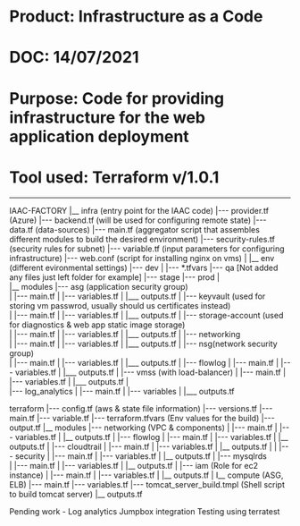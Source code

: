 # Product: Infrastructure as a Code
# DOC: 14/07/2021
# Purpose: Code for providing infrastructure for the web application deployment
# Tool used: Terraform v/1.0.1
-----------------------------------------------------------------------------------------------------

IAAC-FACTORY 
    |__ infra (entry point for the IAAC code) 
        |--- provider.tf  (Azure) 
        |--- backend.tf (will be used for configuring remote state) 
		|--- data.tf  (data-sources)
        |--- main.tf (aggregator script that assembles different modules to build the desired environment)
		|--- security-rules.tf (security rules for subnet)
        |--- variable.tf (input parameters for configuring infrastructure) 
		|--- web.conf (script for installing nginx on vms)
        | 
    |__ env (different evironmental settings)
        |--- dev
        |   |--- *.tfvars
        |--- qa [Not added any files just left folder for example]
        |--- stage
        |--- prod 
        |  
	|__ modules
		|--- asg (application security group)		
		|	|--- main.tf
		|	|--- variables.tf
		|	|___ outputs.tf
		|
		|--- keyvault (used for storing vm passwrod, usually should us certificates instead)		
		|	|--- main.tf
		|	|--- variables.tf
		|	|___ outputs.tf
		|
		|--- storage-account (used for diagnostics & web app static image storage)		
		|	|--- main.tf
		|	|--- variables.tf
		|	|___ outputs.tf
		|
		|--- networking		
		|	|--- main.tf
		|	|--- variables.tf
		|	|___ outputs.tf
		|
		|--- nsg(network security group)		
		|	|--- main.tf
		|	|--- variables.tf
		|	|___ outputs.tf
		|
		|--- flowlog 
		|	|--- main.tf
		|	|--- variables.tf
		|	|___ outputs.tf
		|
		|--- vmss (with load-balancer)
		|	|--- main.tf
		|	|--- variables.tf
		|	|___ outputs.tf
		|	
		|--- log_analytics
		|	|--- main.tf
		|	|--- variables
		|	|___ outputs.tf
		
terraform
|--- config.tf     (aws & state file information) 
|--- versions.tf
|--- main.tf
|--- variable.tf
|--- terraform.tfvars    (Env values for the build)
|--- output.tf 
|__ modules
	|--- networking		(VPC & components)
	|	|--- main.tf
	|	|--- variables.tf
	|	|__ outputs.tf
	|
	|--- flowlog
	|	|--- main.tf
	|	|--- variables.tf
	|	|__ outputs.tf
	|
            |--- cloudtrail
	|	|--- main.tf
	|	|--- variables.tf
	|	|__ outputs.tf
	|
	|
            |--- security
	|	|--- main.tf
	|	|--- variables.tf
	|	|__ outputs.tf
	|
	|--- mysqlrds		
	|	|--- main.tf
	|	|--- variables.tf
	|	|__ outputs.tf
	|
            |--- iam			(Role for ec2 instance)
	|	|--- main.tf
	|	|--- variables.tf
	|	|__ outputs.tf
	|
	I__ compute		(ASG, ELB)
		|--- main.tf
		|--- variables.tf
		|--- tomcat_server_build.tmpl   (Shell script to build tomcat server)
		|__ outputs.tf

Pending work -
Log analytics
Jumpbox integration
Testing using terratest
